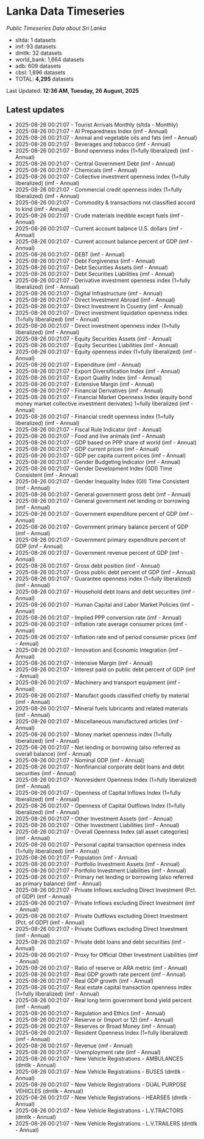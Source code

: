 # Lanka Data Timeseries
*Public Timeseries Data about Sri Lanka*

* sltda: 1 datasets
* imf: 93 datasets
* dmtlk: 32 datasets
* world_bank: 1,664 datasets
* adb: 609 datasets
* cbsl: 1,896 datasets
* TOTAL: **4,295** datasets

Last Updated: **12:36 AM, Tuesday, 26 August, 2025**

## Latest updates

* 2025-08-26 00:21:07 - Tourist Arrivals Monthly (sltda - Monthly)
* 2025-08-26 00:21:07 - AI Preparedness Index (imf - Annual)
* 2025-08-26 00:21:07 - Animal and vegetable oils and fats (imf - Annual)
* 2025-08-26 00:21:07 - Beverages and tobacco (imf - Annual)
* 2025-08-26 00:21:07 - Bond openness index (1=fully liberalized) (imf - Annual)
* 2025-08-26 00:21:07 - Central Government Debt (imf - Annual)
* 2025-08-26 00:21:07 - Chemicals (imf - Annual)
* 2025-08-26 00:21:07 - Collective investment openness index (1=fully liberalized) (imf - Annual)
* 2025-08-26 00:21:07 - Commercial credit openness index (1=fully liberalized) (imf - Annual)
* 2025-08-26 00:21:07 - Commodity & transactions not classified accord to kind (imf - Annual)
* 2025-08-26 00:21:07 - Crude materials inedible except fuels (imf - Annual)
* 2025-08-26 00:21:07 - Current account balance U.S. dollars (imf - Annual)
* 2025-08-26 00:21:07 - Current account balance percent of GDP (imf - Annual)
* 2025-08-26 00:21:07 - DEBT (imf - Annual)
* 2025-08-26 00:21:07 - Debt Forgiveness (imf - Annual)
* 2025-08-26 00:21:07 - Debt Securities Assets (imf - Annual)
* 2025-08-26 00:21:07 - Debt Securities Liabilities (imf - Annual)
* 2025-08-26 00:21:07 - Derivative investment openness index (1=fully liberalized) (imf - Annual)
* 2025-08-26 00:21:07 - Digital Infrastructure (imf - Annual)
* 2025-08-26 00:21:07 - Direct Investment Abroad (imf - Annual)
* 2025-08-26 00:21:07 - Direct Investment In Country (imf - Annual)
* 2025-08-26 00:21:07 - Direct investment liquidation openness index (1=fully liberalized) (imf - Annual)
* 2025-08-26 00:21:07 - Direct investment openness index (1=fully liberalized) (imf - Annual)
* 2025-08-26 00:21:07 - Equity Securities Assets (imf - Annual)
* 2025-08-26 00:21:07 - Equity Securities Liabilities (imf - Annual)
* 2025-08-26 00:21:07 - Equity openness index (1=fully liberalized) (imf - Annual)
* 2025-08-26 00:21:07 - Expenditure (imf - Annual)
* 2025-08-26 00:21:07 - Export Diversification Index (imf - Annual)
* 2025-08-26 00:21:07 - Export Quality Index (imf - Annual)
* 2025-08-26 00:21:07 - Extensive Margin (imf - Annual)
* 2025-08-26 00:21:07 - Financial Derivatives (imf - Annual)
* 2025-08-26 00:21:07 - Financial Market Openness Index (equity bond money market collective investment derivates) 1=fully liberalized (imf - Annual)
* 2025-08-26 00:21:07 - Financial credit openness index (1=fully liberalized) (imf - Annual)
* 2025-08-26 00:21:07 - Fiscal Rule Indicator (imf - Annual)
* 2025-08-26 00:21:07 - Food and live animals (imf - Annual)
* 2025-08-26 00:21:07 - GDP based on PPP share of world (imf - Annual)
* 2025-08-26 00:21:07 - GDP current prices (imf - Annual)
* 2025-08-26 00:21:07 - GDP per capita current prices (imf - Annual)
* 2025-08-26 00:21:07 - Gender Budgeting Indicator (imf - Annual)
* 2025-08-26 00:21:07 - Gender Development Index (GDI) Time Consistent (imf - Annual)
* 2025-08-26 00:21:07 - Gender Inequality Index (GII) Time Consistent (imf - Annual)
* 2025-08-26 00:21:07 - General government gross debt (imf - Annual)
* 2025-08-26 00:21:07 - General government net lending or borrowing (imf - Annual)
* 2025-08-26 00:21:07 - Government expenditure percent of GDP (imf - Annual)
* 2025-08-26 00:21:07 - Government primary balance percent of GDP (imf - Annual)
* 2025-08-26 00:21:07 - Government primary expenditure percent of GDP (imf - Annual)
* 2025-08-26 00:21:07 - Government revenue percent of GDP (imf - Annual)
* 2025-08-26 00:21:07 - Gross debt position (imf - Annual)
* 2025-08-26 00:21:07 - Gross public debt percent of GDP (imf - Annual)
* 2025-08-26 00:21:07 - Guarantee openness index (1=fully liberalized) (imf - Annual)
* 2025-08-26 00:21:07 - Household debt loans and debt securities (imf - Annual)
* 2025-08-26 00:21:07 - Human Capital and Labor Market Policies (imf - Annual)
* 2025-08-26 00:21:07 - Implied PPP conversion rate (imf - Annual)
* 2025-08-26 00:21:07 - Inflation rate average consumer prices (imf - Annual)
* 2025-08-26 00:21:07 - Inflation rate end of period consumer prices (imf - Annual)
* 2025-08-26 00:21:07 - Innovation and Economic Integration (imf - Annual)
* 2025-08-26 00:21:07 - Intensive Margin (imf - Annual)
* 2025-08-26 00:21:07 - Interest paid on public debt percent of GDP (imf - Annual)
* 2025-08-26 00:21:07 - Machinery and transport equipment (imf - Annual)
* 2025-08-26 00:21:07 - Manufact goods classified chiefly by material (imf - Annual)
* 2025-08-26 00:21:07 - Mineral fuels lubricants and related materials (imf - Annual)
* 2025-08-26 00:21:07 - Miscellaneous manufactured articles (imf - Annual)
* 2025-08-26 00:21:07 - Money market openness index (1=fully liberalized) (imf - Annual)
* 2025-08-26 00:21:07 - Net lending or borrowing (also referred as overall balance) (imf - Annual)
* 2025-08-26 00:21:07 - Nominal GDP (imf - Annual)
* 2025-08-26 00:21:07 - Nonfinancial corporate debt loans and debt securities (imf - Annual)
* 2025-08-26 00:21:07 - Nonresident Openness Index (1=fully liberalized) (imf - Annual)
* 2025-08-26 00:21:07 - Openness of Capital Inflows Index (1=fully liberalized) (imf - Annual)
* 2025-08-26 00:21:07 - Openness of Capital Outflows Index (1=fully liberalized) (imf - Annual)
* 2025-08-26 00:21:07 - Other Investment Assets (imf - Annual)
* 2025-08-26 00:21:07 - Other Investment Liabilities (imf - Annual)
* 2025-08-26 00:21:07 - Overall Openness Index (all asset categories) (imf - Annual)
* 2025-08-26 00:21:07 - Personal capital transaction openness index (1=fully liberalized) (imf - Annual)
* 2025-08-26 00:21:07 - Population (imf - Annual)
* 2025-08-26 00:21:07 - Portfolio Investment Assets (imf - Annual)
* 2025-08-26 00:21:07 - Portfolio Investment Liabilities (imf - Annual)
* 2025-08-26 00:21:07 - Primary net lending or borrowing (also referred as primary balance) (imf - Annual)
* 2025-08-26 00:21:07 - Private Inflows excluding Direct Investment (Pct. of GDP) (imf - Annual)
* 2025-08-26 00:21:07 - Private Inflows excluding Direct Investment (imf - Annual)
* 2025-08-26 00:21:07 - Private Outflows excluding Direct Investment (Pct. of GDP) (imf - Annual)
* 2025-08-26 00:21:07 - Private Outflows excluding Direct Investment (imf - Annual)
* 2025-08-26 00:21:07 - Private debt loans and debt securities (imf - Annual)
* 2025-08-26 00:21:07 - Proxy for Official Other Investment Liabilities (imf - Annual)
* 2025-08-26 00:21:07 - Ratio of reserve or ARA metric (imf - Annual)
* 2025-08-26 00:21:07 - Real GDP growth rate percent (imf - Annual)
* 2025-08-26 00:21:07 - Real GDP growth (imf - Annual)
* 2025-08-26 00:21:07 - Real estate capital transaction openness index (1=fully liberalized) (imf - Annual)
* 2025-08-26 00:21:07 - Real long term government bond yield percent (imf - Annual)
* 2025-08-26 00:21:07 - Regulation and Ethics (imf - Annual)
* 2025-08-26 00:21:07 - Reserve or (Import or 12) (imf - Annual)
* 2025-08-26 00:21:07 - Reserves or Broad Money (imf - Annual)
* 2025-08-26 00:21:07 - Resident Openness Index (1=fully liberalized) (imf - Annual)
* 2025-08-26 00:21:07 - Revenue (imf - Annual)
* 2025-08-26 00:21:07 - Unemployment rate (imf - Annual)
* 2025-08-26 00:21:07 - New Vehicle Registrations - AMBULANCES (dmtlk - Annual)
* 2025-08-26 00:21:07 - New Vehicle Registrations - BUSES (dmtlk - Annual)
* 2025-08-26 00:21:07 - New Vehicle Registrations - DUAL PURPOSE VEHICLES (dmtlk - Annual)
* 2025-08-26 00:21:07 - New Vehicle Registrations - HEARSES (dmtlk - Annual)
* 2025-08-26 00:21:07 - New Vehicle Registrations - L.V.TRACTORS (dmtlk - Annual)
* 2025-08-26 00:21:07 - New Vehicle Registrations - L.V.TRAILERS (dmtlk - Annual)
